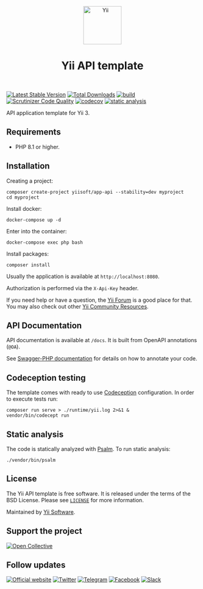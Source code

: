 <p align="center">
    <a href="https://github.com/yiisoft" target="_blank">
        <img src="https://yiisoft.github.io/docs/images/yii_logo.svg" height="100px" alt="Yii">
    </a>
    <h1 align="center">Yii API template</h1>
    <br>
</p>

[![Latest Stable Version](https://poser.pugx.org/yiisoft/app-api/v)](https://packagist.org/packages/yiisoft/app-api)
[![Total Downloads](https://poser.pugx.org/yiisoft/app-api/downloads)](https://packagist.org/packages/yiisoft/app-api)
[![build](https://github.com/yiisoft/app-api/actions/workflows/build.yml/badge.svg)](https://github.com/yiisoft/app-api/actions/workflows/build.yml)
[![Scrutinizer Code Quality](https://scrutinizer-ci.com/g/yiisoft/app-api/badges/quality-score.png?b=master)](https://scrutinizer-ci.com/g/yiisoft/app-api/?branch=master)
[![codecov](https://codecov.io/gh/yiisoft/app-api/graph/badge.svg?token=8XE1MPAZD4)](https://codecov.io/gh/yiisoft/app-api)
[![static analysis](https://github.com/yiisoft/app-api/workflows/static%20analysis/badge.svg)](https://github.com/yiisoft/app-api/actions?query=workflow%3A%22static+analysis%22)

API application template for Yii 3.

## Requirements

- PHP 8.1 or higher.

## Installation

Creating a project:

```shell
composer create-project yiisoft/app-api --stability=dev myproject
cd myproject
```

Install docker:

```shell
docker-compose up -d
```

Enter into the container:

```shell
docker-compose exec php bash
```

Install packages:

```shell
composer install
```

Usually the application is available at `http://localhost:8080`.

Authorization is performed via the `X-Api-Key` header.

If you need help or have a question, the [Yii Forum](https://forum.yiiframework.com/c/yii-3-0/63) is a good place for that.
You may also check out other [Yii Community Resources](https://www.yiiframework.com/community).

## API Documentation

API documentation is available at `/docs`. It is built from OpenAPI annotations (`@OA`).

See [Swagger-PHP documentation](https://zircote.github.io/swagger-php/guide/annotations.html) for details
on how to annotate your code.

## Codeception testing

The template comes with ready to use [Codeception](https://codeception.com/) configuration.
In order to execute tests run:

```shell
composer run serve > ./runtime/yii.log 2>&1 &
vendor/bin/codecept run
```

## Static analysis

The code is statically analyzed with [Psalm](https://psalm.dev/). To run static analysis:

```shell
./vendor/bin/psalm
```

## License

The Yii API template is free software. It is released under the terms of the BSD License.
Please see [`LICENSE`](./LICENSE.md) for more information.

Maintained by [Yii Software](https://www.yiiframework.com/).

## Support the project

[![Open Collective](https://img.shields.io/badge/Open%20Collective-sponsor-7eadf1?logo=open%20collective&logoColor=7eadf1&labelColor=555555)](https://opencollective.com/yiisoft)

## Follow updates

[![Official website](https://img.shields.io/badge/Powered_by-Yii_Framework-green.svg?style=flat)](https://www.yiiframework.com/)
[![Twitter](https://img.shields.io/badge/twitter-follow-1DA1F2?logo=twitter&logoColor=1DA1F2&labelColor=555555?style=flat)](https://twitter.com/yiiframework)
[![Telegram](https://img.shields.io/badge/telegram-join-1DA1F2?style=flat&logo=telegram)](https://t.me/yii3en)
[![Facebook](https://img.shields.io/badge/facebook-join-1DA1F2?style=flat&logo=facebook&logoColor=ffffff)](https://www.facebook.com/groups/yiitalk)
[![Slack](https://img.shields.io/badge/slack-join-1DA1F2?style=flat&logo=slack)](https://www.yiiframework.com/go/slack)
